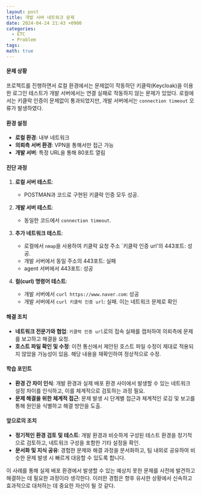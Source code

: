 ```yaml
---
layout: post
title: 개발 서버 네트워크 문제
date: 2024-04-24 21:43 +0900
categories:
  - ETC
  - Problem
tags: 
math: true
---
```


#### 문제 상황

프로젝트를 진행하면서 로컬 환경에서는 문제없이 작동하던 키클락(Keycloak)을 이용한 로그인 테스트가 개발 서버에서는 연결 실패로 작동하지 않는 문제가 있었다. 로컬에서는 키클락 인증이 문제없이 통과되었지만, 개발 서버에서는 `connection timeout` 오류가 발생하였다.

#### 환경 설정

- **로컬 환경**: 내부 네트워크
- **의뢰측 서버 환경**: VPN을 통해서만 접근 가능
- **개발 서버**: 특정 URL을 통해 80포트 열림

#### 진단 과정

1. **로컬 서버 테스트**:
    
    - POSTMAN과 코드로 구현된 키클락 인증 모두 성공.
2. **개발 서버 테스트**:
    
    - 동일한 코드에서 `connection timeout`.
3. **추가 네트워크 테스트**:
    
    - 로컬에서 `nmap`을 사용하여 키클락 요청 주소 `키클락 인증 url'의 443포트: 성공.
    - 개발 서버에서 동일 주소의 443포트: 실패
    - agent 서버에서 443포트: 성공
4. **컬(curl) 명령어 테스트**:
    
    - 개발 서버에서 `curl https://www.naver.com`: 성공
    - 개발 서버에서 `curl 키클락 인증 url`: 실패. 이는 네트워크 문제로 확인

#### 해결 조치

- **네트워크 전문가와 협업**: `키클락 인증 url`로의 접속 실패를 캡처하여 의뢰측에 문제를 보고하고 해결을 요청.
- **호스트 파일 확인 및 수정**: 이전 통신에서 제안된 호스트 파일 수정이 제대로 적용되지 않았을 가능성이 있음. 해당 내용을 재확인하여 정상적으로 수정.

#### 학습 포인트

- **환경 간 차이 인식**: 개발 환경과 실제 배포 환경 사이에서 발생할 수 있는 네트워크 설정 차이를 인식하고, 이를 체계적으로 검토하는 과정 필요.
- **문제 해결을 위한 체계적 접근**: 문제 발생 시 단계별 접근과 체계적인 로깅 및 보고를 통해 원인을 식별하고 해결 방안을 도출.

#### 앞으로의 조치

- **정기적인 환경 검토 및 테스트**: 개발 환경과 비슷하게 구성된 테스트 환경을 정기적으로 검토하고, 네트워크 구성을 포함한 기타 설정을 확인.
- **문서화 및 지식 공유**: 경험한 문제와 해결 과정을 문서화하고, 팀 내외로 공유하여 비슷한 문제 발생 시 빠르게 대응할 수 있도록 합니다.

이 사례를 통해 실제 배포 환경에서 발생할 수 있는 예상치 못한 문제를 사전에 발견하고 해결하는 데 필요한 과정이라 생각한다. 이러한 경험은 향후 유사한 상황에서 신속하고 효과적으로 대처하는 데 중요한 자산이 될 것 같다.